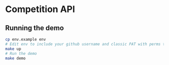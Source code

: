 # Competition API

## Running the demo

```bash
cp env.example env
# Edit env to include your github username and classic PAT with perms to read repos and pull packages
make up
# Run the demo
make demo
```
